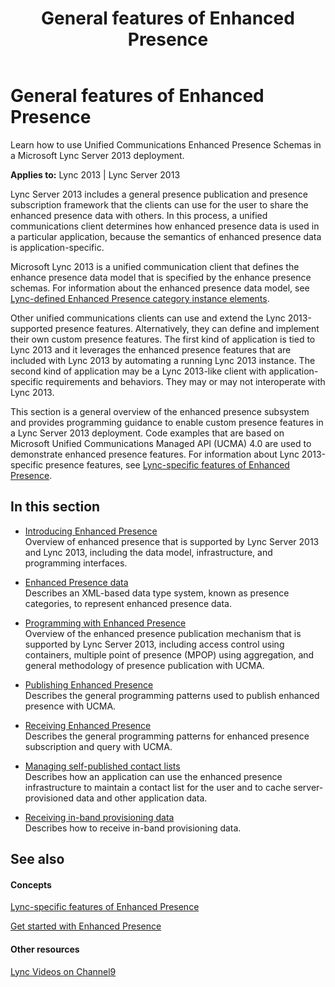 ﻿---
title: General features of Enhanced Presence
TOCTitle: General features
ms:assetid: c5fd4776-1b16-4118-b4a3-ca3df698dd0e
ms:mtpsurl: https://msdn.microsoft.com/library/Dn454616(v=office.15)
ms:contentKeyID: 57093344
ms.date: 07/24/2014
mtps_version: v=office.15
---

# General features of Enhanced Presence

Learn how to use Unified Communications Enhanced Presence Schemas in a Microsoft Lync Server 2013 deployment.


**Applies to:** Lync 2013 | Lync Server 2013

Lync Server 2013 includes a general presence publication and presence subscription framework that the clients can use for the user to share the enhanced presence data with others. In this process, a unified communications client determines how enhanced presence data is used in a particular application, because the semantics of enhanced presence data is application-specific.

Microsoft Lync 2013 is a unified communication client that defines the enhance presence data model that is specified by the enhance presence schemas. For information about the enhanced presence data model, see [Lync-defined Enhanced Presence category instance elements](lync-defined-enhanced-presence-category-instance-elements.md).

Other unified communications clients can use and extend the Lync 2013-supported presence features. Alternatively, they can define and implement their own custom presence features. The first kind of application is tied to Lync 2013 and it leverages the enhanced presence features that are included with Lync 2013 by automating a running Lync 2013 instance. The second kind of application may be a Lync 2013-like client with application-specific requirements and behaviors. They may or may not interoperate with Lync 2013.

This section is a general overview of the enhanced presence subsystem and provides programming guidance to enable custom presence features in a Lync Server 2013 deployment. Code examples that are based on Microsoft Unified Communications Managed API (UCMA) 4.0 are used to demonstrate enhanced presence features. For information about Lync 2013-specific presence features, see [Lync-specific features of Enhanced Presence](lync-specific-features-of-enhanced-presence.md).

## In this section

  - [Introducing Enhanced Presence](introducing-enhanced-presence.md)  
    Overview of enhanced presence that is supported by Lync Server 2013 and Lync 2013, including the data model, infrastructure, and programming interfaces.

  - [Enhanced Presence data](enhanced-presence-data.md)  
    Describes an XML-based data type system, known as presence categories, to represent enhanced presence data.

  - [Programming with Enhanced Presence](programming-with-enhanced-presence.md)  
    Overview of the enhanced presence publication mechanism that is supported by Lync Server 2013, including access control using containers, multiple point of presence (MPOP) using aggregation, and general methodology of presence publication with UCMA.

  - [Publishing Enhanced Presence](publishing-enhanced-presence.md)  
    Describes the general programming patterns used to publish enhanced presence with UCMA.

  - [Receiving Enhanced Presence](receiving-enhanced-presence.md)  
    Describes the general programming patterns for enhanced presence subscription and query with UCMA.

  - [Managing self-published contact lists](managing-self-published-contact-lists.md)  
    Describes how an application can use the enhanced presence infrastructure to maintain a contact list for the user and to cache server-provisioned data and other application data.

  - [Receiving in-band provisioning data](receiving-in-band-provisioning-data.md)  
    Describes how to receive in-band provisioning data.

## See also

#### Concepts

[Lync-specific features of Enhanced Presence](lync-specific-features-of-enhanced-presence.md)

[Get started with Enhanced Presence](get-started-with-enhanced-presence.md)

#### Other resources

[Lync Videos on Channel9](http://channel9.msdn.com/tags/lync)

